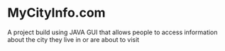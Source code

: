 # MyCityInfo.com
A project build using JAVA GUI that allows people to access information about the city they live in or are about to visit
